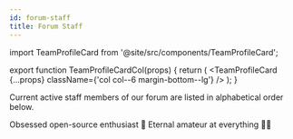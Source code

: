 ```yaml
---
id: forum-staff
title: Forum Staff
---
```


import TeamProfileCard from '@site/src/components/TeamProfileCard';

export function TeamProfileCardCol(props) {
  return (
    <TeamProfileCard {...props} className={'col col--6 margin-bottom--lg'} />
  );
}

Current active staff members of our forum are listed in alphabetical order below.

<div className="row">
  <TeamProfileCardCol
    name="Dawood Khan Masood"
    githubUrl="https://github.com/FlawTechOfficial"
    twitterUrl="https://twitter.com/FlawDotTech"
    authorImg="https://flaw.tech/assets/avatars/aDRCdgD3WbogrJ0N.png">
    Obsessed open-source enthusiast 👋 Eternal amateur at everything 🤷‍♂️
  </TeamProfileCardCol>
</div>